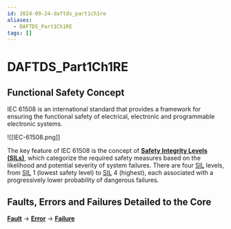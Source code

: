 ```yaml
---
id: 2024-09-24-daftds_part1ch1re
aliases:
  - DAFTDS_Part1Ch1RE
tags: []
---
```


# DAFTDS_Part1Ch1RE

## Functional Safety Concept

IEC 61508 is an international standard that provides a framework for ensuring the functional safety of electrical, electronic and programmable electronic systems.

![[IEC-61508.png]]

The key feature of IEC 61508 is the concept of [**Safety Integrity Levels (SILs)**](2024-09-24-sil.md), which categorize the required safety measures based on the likelihood and potential severity of system failures. There are four [SIL](2024-09-24-sil.md) levels, from [SIL](2024-09-24-sil.md) 1 (lowest safety level) to [SIL](2024-09-24-sil.md) 4 (highest), each associated with a progressively lower probability of dangerous failures.

## Faults, Errors and Failures Detailed to the Core

**[Fault](2024-09-24-fault.md)** -> **[Error](2024-09-24-error.md)** -> **[Failure](2024-09-24-failure.md)**

